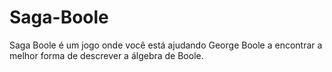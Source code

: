 # Saga-Boole
Saga Boole é um jogo onde você está ajudando George Boole a encontrar a melhor forma de descrever a álgebra de Boole.

